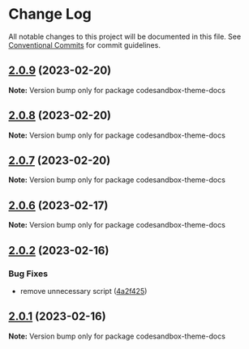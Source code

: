 # Change Log

All notable changes to this project will be documented in this file.
See [Conventional Commits](https://conventionalcommits.org) for commit guidelines.

## [2.0.9](https://github.com/shuding/nextra/compare/v2.0.8...v2.0.9) (2023-02-20)

**Note:** Version bump only for package codesandbox-theme-docs





## [2.0.8](https://github.com/shuding/nextra/compare/v2.0.7...v2.0.8) (2023-02-20)

**Note:** Version bump only for package codesandbox-theme-docs





## [2.0.7](https://github.com/shuding/nextra/compare/v2.0.6...v2.0.7) (2023-02-20)

**Note:** Version bump only for package codesandbox-theme-docs





## [2.0.6](https://github.com/shuding/nextra/compare/v2.0.5...v2.0.6) (2023-02-17)

**Note:** Version bump only for package codesandbox-theme-docs





## [2.0.2](https://github.com/shuding/nextra/compare/v2.0.1...v2.0.2) (2023-02-16)


### Bug Fixes

* remove unnecessary script ([4a2f425](https://github.com/shuding/nextra/commit/4a2f425c999aa12981c254646977917e58d280b4))





## [2.0.1](https://github.com/shuding/nextra/compare/v1.20.9...v2.0.1) (2023-02-16)

**Note:** Version bump only for package codesandbox-theme-docs
